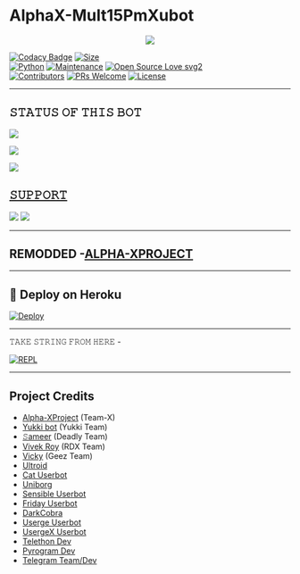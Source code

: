 # AlphaX-Mult15PmXubot

<p align="center">
  <img src="https://telegra.ph/file/36eb117322594ce579f66.jpg">
</p>


[![Codacy Badge](https://api.codacy.com/project/badge/Grade/f7c51539e67b483bb8d7749acca51d3a)](https://app.codacy.com/gh/sameerpanthi/deadly-spam-bot?utm_source=github.com&utm_medium=referral&utm_content=sameerpanthi/deadly-spam-bot&utm_campaign=Badge_Grade_Settings)
[![Size](https://img.shields.io/github/repo-size/sameerpanthi/deadly-spam-bot?style=flat-square&color=green)](https://github.com/sameerpanthi/deadly-spam-bot/)   
[![Python](https://img.shields.io/badge/Python-v3.9-blue)](https://www.python.org/)
[![Maintenance](https://img.shields.io/badge/Maintained%3F-yes-green.svg)](https://github.com/sameerpanthi/deadly-spam-bot/graphs/commit-activity)
[![Open Source Love svg2](https://badges.frapsoft.com/os/v2/open-source.svg?v=103)](https://github.com/sameerpanthi/deadly-spam-bot)   
[![Contributors](https://img.shields.io/github/contributors/sameerpanthi/deadly-spam-bot?style=flat-square&color=green)](https://github.com/sameerpanthi/deadly-spam-bot/graphs/contributors)
[![PRs Welcome](https://img.shields.io/badge/PRs-welcome-brightgreen.svg?style=flat-square)](https://makeapullrequest.com)
[![License](https://img.shields.io/badge/License-AGPL-blue)](https://github.com/sameerpanthi/deadly-spam-bot/blob/main/LICENSE)

----

## 𝚂𝚃𝙰𝚃𝚄𝚂 𝙾𝙵 𝚃𝙷𝙸𝚂 𝙱𝙾𝚃 
<p align="left"><a href="https://github.com/sameerpanthi/deadly-spam-bot/network/members"><img src="https://img.shields.io/github/forks/sameerpanthi/deadly-spam-bot?label=Forks&logoColor=Black&style=social"></a><p align="left"><a href="https://github.com/sameerpanthi/deadly-spam-bot/stargazers"><img src="https://img.shields.io/github/stars/sameerpanthi/deadly-spam-bot?logoColor=Blue&style=social"></a><p align="left"><a href="https://github.com/sameerpanthi/deadly-spam-bot"></a><p align="left"><a href="https://github.com/sameerpanthi/deadly-spam-bot?"><img src="https://img.shields.io/github/last-commit/sameerpanthi/deadly-spam-bot?style=plastic"></

-------------------------------------------------

## 𝚂𝚄𝙿𝙿𝙾𝚁𝚃 
                          
<a href="https://t.me/AlphaXProject"><img src="https://img.shields.io/badge/Join-SUPPORT%20GROUP-red.svg?logo=Telegram"></a>
<a href="https://t.me/AlphaXProject"><img src="https://img.shields.io/badge/Join-SUPPORT%20CHANNEL-red.svg?logo=Telegram"></a>

-------------------------------------------------

## REMODDED -[ALPHA-XPROJECT](https://t.me/AlphaXProject)
  
-------------------------------------------------

## 🚀 Deploy on Heroku 
[![Deploy](https://www.herokucdn.com/deploy/button.svg)](https://heroku.com/deploy?template=https://github.com/sameerpanthi/DEADLY-SPAM-BOT-HOST.git)
  
------------------------------------------------


𝚃𝙰𝙺𝙴 𝚂𝚃𝚁𝙸𝙽𝙶 𝙵𝚁𝙾𝙼 𝙷𝙴𝚁𝙴 - 

[![REPL](https://repl.it/badge/github/spandey112/SensibleUserbot)](https://replit.com/@sameerpanthi/DEADLY-FIGHTERS-BOT#main.py)
    
-------------------------------------------------

## Project Credits 
* [Alpha-XProject](https://t.me/AlphaXProject) (Team-X)
* [Yukki bot](https://github.com/YukkiBot/YukkiMultiSpamBot) (Yukki Team)
* [𝚂ameer](https://github.com/sameerpanthi/DEADLY-SPAM-BOT) (Deadly Team)
* [Vivek Roy](https://github.com/unknownforall1/RDX-MULTI-SPAM-BOT) (RDX Team)
* [Vicky](https://github.com/vckyou) (Geez Team)
* [Ultroid](https://github.com)
* [Cat Userbot](https://github.com)
* [Uniborg](https://github.com)
* [Sensible Userbot](https://github.com)
* [Friday Userbot](https://github.com)
* [DarkCobra](https://github.com)
* [Userge Userbot](https://github.com)
* [UsergeX Userbot](https://github.com)
* [Telethon Dev](https://github.com)
* [Pyrogram Dev](https://github.com)
* [Telegram Team/Dev](https://github.com)
